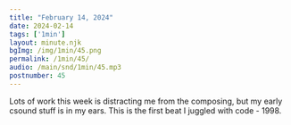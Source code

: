 ```yaml
---
title: "February 14, 2024"
date: 2024-02-14
tags: ['1min']
layout: minute.njk
bgImg: /img/1min/45.png
permalink: /1min/45/
audio: /main/snd/1min/45.mp3
postnumber: 45
---
```



Lots of work this week is distracting me from the composing, but my early csound stuff is in my ears. This is the first beat I juggled with code - 1998. 




